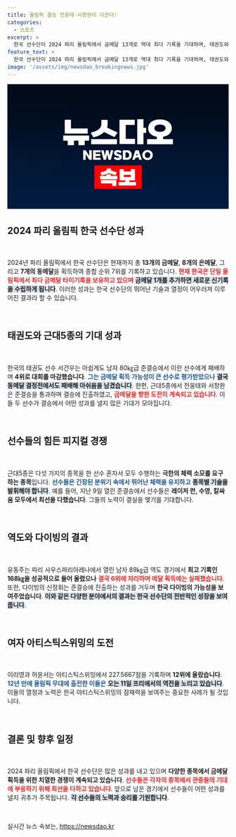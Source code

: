 ```yaml
---
title: 올림픽 결승 전웅태·서창완이 이끈다!
categories:
  - 스포츠
excerpt: >
  한국 선수단이 2024 파리 올림픽에서 금메달 13개로 역대 최다 기록을 기대하며, 태권도와 근대5종에서 메달 소식을 전했다. 특히 전웅태와 서창완은 결승 진출에 성공, 색다른 감동을 선사할 예정이다!
feature_text: >
  한국 선수단이 2024 파리 올림픽에서 금메달 13개로 역대 최다 기록을 기대하며, 태권도와 근대5종에서 메달 소식을 전했다. 특히 전웅태와 서창완은 결승 진출에 성공, 색다른 감동을 선사할 예정이다!
image: '/assets/img/newsdao_breakingnews.jpg'
---
```


<p><img src="/assets/img/newsdao_breakingnews.jpg" alt="koreaapp 속보" /></p>

<h2 data-ke-size="size26">2024 파리 올림픽 한국 선수단 성과</h2>

<p data-ke-size="size16">&nbsp;</p>  

<p>2024년 파리 올림픽에서 한국 선수단은 현재까지 총 <b>13개의 금메달</b>, <b>8개의 은메달</b>, 그리고 <b>7개의 동메달</b>을 획득하여 종합 순위 7위를 기록하고 있습니다. <b><span style="color: #ee2323;">현재 한국은 단일 올림픽에서 최다 금메달 타이기록을 보유하고 있으며</span></b> <b><span style="background-color: #21538527;">금메달 1개를 추가하면 새로운 신기록을 수립하게 됩니다</span></b>. 이러한 성과는 한국 선수단의 뛰어난 기술과 열정이 어우러져 이루어진 결과라 할 수 있습니다. </p>

<p data-ke-size="size16">&nbsp;</p>  

<h2 data-ke-size="size26">태권도와 근대5종의 기대 성과</h2>

<p data-ke-size="size16">&nbsp;</p>  

<p>한국의 태권도 선수 서건우는 아쉽게도 남자 80㎏급 준결승에서 이란 선수에게 패배하며 <b>4위로 대회를 마감했습니다</b>. <b><span style="color: #1a5490;">그는 금메달 획득 가능성이 큰 선수로 평가받았으나</span></b> <b><span style="background-color: #21538527;">결국 동메달 결정전에서도 패배해 아쉬움을 남겼습니다</span></b>. 한편, 근대5종에서 전웅태와 서창완은 준결승을 통과하며 결승에 진출하였고, <b><span style="color: #ee2323;">금메달을 향한 도전이 계속되고 있습니다</span></b>. 이들 두 선수가 결승에서 어떤 성과를 낼지 많은 기대가 모아집니다.</p>

<p data-ke-size="size16">&nbsp;</p>  

<h2 data-ke-size="size26">선수들의 힘든 피지컬 경쟁</h2>

<p data-ke-size="size16">&nbsp;</p>  

<p>근대5종은 다섯 가지의 종목을 한 선수 혼자서 모두 수행하는 <b>극한의 체력 소모를 요구하는 종목</b>입니다. <b><span style="color: #1a5490;">선수들은 긴장된 분위기 속에서 뛰어난 체력을 유지하고</span></b> <b><span style="background-color: #21538527;">종목별 기술을 발휘해야 합니다</span></b>. 예를 들어, 지난 9일 열린 준결승에서 선수들은 <b>레이저 런, 수영, 칼싸움 모두에서 최선을 다했습니다</b>. 그들의 노력이 결실을 맺기를 기대합니다.</p>

<p data-ke-size="size16">&nbsp;</p>  

<h2 data-ke-size="size26">역도와 다이빙의 결과</h2>

<p data-ke-size="size16">&nbsp;</p>  

<p>유동주는 파리 사우스파리아레나에서 열린 남자 89㎏급 역도 경기에서 <b>최고 기록인 168㎏을 성공적으로 들어 올렸으나</b> <b><span style="color: #ee2323;">결국 6위에 자리하며 메달 획득에는 실패했습니다</span></b>. 또한, 다이빙의 신정휘는 준결승에 진출하는 성과를 거두며 <b>한국 다이빙의 가능성을 보여주었습니다</b>. <b><span style="background-color: #21538527;">이와 같은 다양한 분야에서의 결과는 한국 선수단의 전반적인 성장을 보여줍니다</span></b>.</p>

<p data-ke-size="size16">&nbsp;</p>  

<h2 data-ke-size="size26">여자 아티스틱스위밍의 도전</h2>

<p data-ke-size="size16">&nbsp;</p>  

<p>이리영과 허윤서는 아티스틱스위밍에서 227.5667점을 기록하며 <b>12위에 올랐습니다</b>. <b><span style="color: #1a5490;">12년 만에 올림픽 무대에 출전한 이들은</span></b> <b><span style="background-color: #21538527;">오는 11일 프리에서의 역전을 노리고 있습니다</span></b>. 이들의 열정과 노력은 한국 아티스틱스위밍의 잠재력을 보여주는 중요한 사례가 될 것입니다. </p>

<p data-ke-size="size16">&nbsp;</p>  

<h2 data-ke-size="size26">결론 및 향후 일정</h2>

<p data-ke-size="size16">&nbsp;</p>  

<p>2024 파리 올림픽에서 한국 선수단은 많은 성과를 내고 있으며 <b>다양한 종목에서 금메달 획득을 위한 치열한 경쟁이 계속되고 있습니다</b>. <b><span style="color: #ee2323;">선수들은 각자의 종목에서 관중들의 기대에 부응하기 위해 최선을 다하고 있습니다</span></b>. 앞으로 남은 경기에서 선수들이 어떤 성과를 낼지 귀추가 주목됩니다. <b><span style="background-color: #21538527;">각 선수들의 노력과 승리를 기원합니다</span></b>. </p>

<p data-ke-size="size16">&nbsp;</p>
실시간 뉴스 속보는, <a href="https://newsdao.kr" rel="dofollow">https://newsdao.kr</a>


